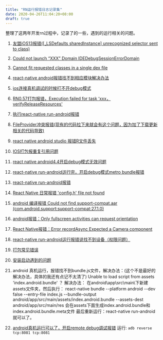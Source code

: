 ```yaml
---
title: "RN运行报错日志记录集"
date: 2020-04-26T11:04:20+08:00
draft: true
---
```


整理了这两年开发rn过程中，记录了的一些，遇到的运行相关的问题。

1. [友盟iOS13报错([_LSDefaults sharedInstance] unrecognized selector sent to class)](http://note.youdao.com/noteshare?id=56f25e41d1ae0fef7581a03c22b5cd92)


2. [Could not launch “XXX” Domain IDEDebugSessionErrorDomain](http://note.youdao.com/noteshare?id=a6d500b937230779049524bce2e7c7db)


3. [Cannot fit requested classes in a single dex file](http://note.youdao.com/noteshare?id=e916ffe40a7d16396b165d2e4e8594bb)


4. [react-native android报错找不到相应模块解决办法](http://note.youdao.com/noteshare?id=e6349dd07bbd289330901d1f15df14ee)


5. [ios连接真机调试的时候打不开debug模式](http://note.youdao.com/noteshare?id=7cd87f43a91251515030424e4035ce38)


6. [RN0.57打包报错，Execution failed for task ‘xxx，verifyReleaseResources'](http://note.youdao.com/noteshare?id=2afccb797f0ba6ebad16c0faf7247d47)


7. [执行react-native run-android报错](http://note.youdao.com/noteshare?id=b199fecaa64b9ae5a7862abdaa6b6e0d)


8. [FileProvider冲突报错(现有的代码拉下来就会有这个问题，因为加了下载更新相关的代码导致)](http://note.youdao.com/noteshare?id=d242c87f075b8762ccec330c864cbce8)


9. [react native android studio 报错R文件丢失](http://note.youdao.com/noteshare?id=be218e6ad56f78e601ee9359d32800bd)


10. [IOS打包报重复引用问题](http://note.youdao.com/noteshare?id=ca07faaf259887bc7eb2ae1bee6efc63)


11. [react native android4.4开启debug模式无效问题](http://note.youdao.com/noteshare?id=1689f0ac9b781cf468b9700cc0df5c6a)


12. [react-native run-android运行完，开启debug模式metro bundle报错](http://note.youdao.com/noteshare?id=3e2bbcfda4dfddab9dbc511603e74e98)


13. [react-native run-android报错](http://note.youdao.com/noteshare?id=7a10ba38769f1c7546249b7a4c699a25)


14. [React Native 日常报错 'config.h' file not found](http://note.youdao.com/noteshare?id=f9c44683ee4ba75c8f003f3a81c580ac)


15. [android 编译报错 Could not find support-compat.aar (com.android.support:support-compat:27.1.0)](http://note.youdao.com/noteshare?id=b96388a5ccc0b33f6107d4499c2fd0ae)


16. [android报错：Only fullscreen activities can request orientation](http://note.youdao.com/noteshare?id=5654116592cfacf14fd4d52e3002b6e1)


17. [React Native报错：Error recordAsync Expected a Camera component](http://note.youdao.com/noteshare?id=3c8d223d1ad0dc808c53e07517d13855)


18. [react-native run-android运行报错说找不到设备（权限问题）](http://note.youdao.com/noteshare?id=830c4c077ee361a0575ad2361cc6de8b)


19. [打包常见错误](http://note.youdao.com/noteshare?id=7392c313d2ab61c9d71bf227946b881e)


20. [安装启动遇到的问题](http://note.youdao.com/noteshare?id=f0ccc6a63e9fb22e1ba0bdde8ed18da9)


21. android 真机运行，报错找不到bundle.js文件，解决办法：(这个不是最好的解决办法，具体的我还有点记不太清了)
Unable to load script from assets 'index.android.bundle' ？
解决办法：
在android\app\src\main\下新建assets文件夹，然后执行：
react-native bundle --platform android --dev false --entry-file index.js --bundle-output android/app/src/main/assets/index.android.bundle --assets-dest android/app/src/main/res
会在assets下面生成index.android.bundle和index.android.bundle.meta文件
最后重新运行：react-native run-android
就可以了。

22. [android真机运行可以了，开启remote debug调试报错](https://reactnative.cn/docs/0.51/running-on-device-android.html)
运行:
`adb reverse tcp:8081 tcp:8081`